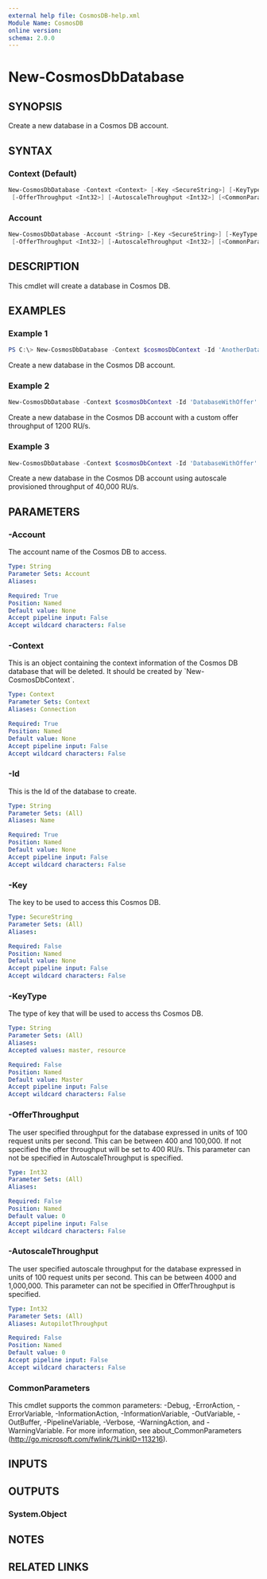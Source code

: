 ```yaml
---
external help file: CosmosDB-help.xml
Module Name: CosmosDB
online version:
schema: 2.0.0
---
```


# New-CosmosDbDatabase

## SYNOPSIS

Create a new database in a Cosmos DB account.

## SYNTAX

### Context (Default)

```powershell
New-CosmosDbDatabase -Context <Context> [-Key <SecureString>] [-KeyType <String>] -Id <String>
 [-OfferThroughput <Int32>] [-AutoscaleThroughput <Int32>] [<CommonParameters>]
```

### Account

```powershell
New-CosmosDbDatabase -Account <String> [-Key <SecureString>] [-KeyType <String>] -Id <String>
 [-OfferThroughput <Int32>] [-AutoscaleThroughput <Int32>] [<CommonParameters>]
```

## DESCRIPTION

This cmdlet will create a database in Cosmos DB.

## EXAMPLES

### Example 1

```powershell
PS C:\> New-CosmosDbDatabase -Context $cosmosDbContext -Id 'AnotherDatabase'
```

Create a new database in the Cosmos DB account.

### Example 2

```powershell
New-CosmosDbDatabase -Context $cosmosDbContext -Id 'DatabaseWithOffer' -OfferThroughput 1200
```

Create a new database in the Cosmos DB account with a
custom offer throughput of 1200 RU/s.

### Example 3

```powershell
New-CosmosDbDatabase -Context $cosmosDbContext -Id 'DatabaseWithOffer' -AutoscaleThroughput 40000
```

Create a new database in the Cosmos DB account using autoscale provisioned
throughput of 40,000 RU/s.

## PARAMETERS

### -Account

The account name of the Cosmos DB to access.

```yaml
Type: String
Parameter Sets: Account
Aliases:

Required: True
Position: Named
Default value: None
Accept pipeline input: False
Accept wildcard characters: False
```

### -Context

This is an object containing the context information of the Cosmos DB database
that will be deleted. It should be created by \`New-CosmosDbContext\`.

```yaml
Type: Context
Parameter Sets: Context
Aliases: Connection

Required: True
Position: Named
Default value: None
Accept pipeline input: False
Accept wildcard characters: False
```

### -Id

This is the Id of the database to create.

```yaml
Type: String
Parameter Sets: (All)
Aliases: Name

Required: True
Position: Named
Default value: None
Accept pipeline input: False
Accept wildcard characters: False
```

### -Key

The key to be used to access this Cosmos DB.

```yaml
Type: SecureString
Parameter Sets: (All)
Aliases:

Required: False
Position: Named
Default value: None
Accept pipeline input: False
Accept wildcard characters: False
```

### -KeyType

The type of key that will be used to access ths Cosmos DB.

```yaml
Type: String
Parameter Sets: (All)
Aliases:
Accepted values: master, resource

Required: False
Position: Named
Default value: Master
Accept pipeline input: False
Accept wildcard characters: False
```

### -OfferThroughput

The user specified throughput for the database expressed
in units of 100 request units per second.
This can be between 400 and 100,000.
If not specified the offer throughput will be set to 400 RU/s.
This parameter can not be specified in AutoscaleThroughput is specified.

```yaml
Type: Int32
Parameter Sets: (All)
Aliases:

Required: False
Position: Named
Default value: 0
Accept pipeline input: False
Accept wildcard characters: False
```

### -AutoscaleThroughput

The user specified autoscale throughput for the database expressed
in units of 100 request units per second.
This can be between 4000 and 1,000,000.
This parameter can not be specified in OfferThroughput is specified.

```yaml
Type: Int32
Parameter Sets: (All)
Aliases: AutopilotThroughput

Required: False
Position: Named
Default value: 0
Accept pipeline input: False
Accept wildcard characters: False
```

### CommonParameters

This cmdlet supports the common parameters: -Debug, -ErrorAction, -ErrorVariable,
-InformationAction, -InformationVariable, -OutVariable, -OutBuffer, -PipelineVariable,
-Verbose, -WarningAction, and -WarningVariable. For more information, see
about_CommonParameters (http://go.microsoft.com/fwlink/?LinkID=113216).

## INPUTS

## OUTPUTS

### System.Object

## NOTES

## RELATED LINKS
